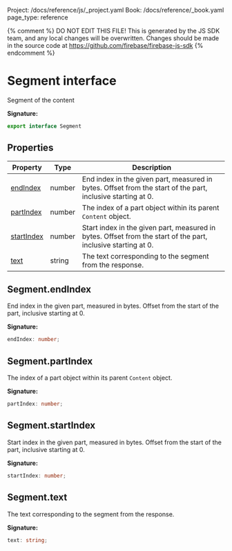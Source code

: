 Project: /docs/reference/js/_project.yaml
Book: /docs/reference/_book.yaml
page_type: reference

{% comment %}
DO NOT EDIT THIS FILE!
This is generated by the JS SDK team, and any local changes will be
overwritten. Changes should be made in the source code at
https://github.com/firebase/firebase-js-sdk
{% endcomment %}

# Segment interface
Segment of the content

<b>Signature:</b>

```typescript
export interface Segment 
```

## Properties

|  Property | Type | Description |
|  --- | --- | --- |
|  [endIndex](./ai.segment.md#segmentendindex) | number | End index in the given part, measured in bytes. Offset from the start of the part, inclusive starting at 0. |
|  [partIndex](./ai.segment.md#segmentpartindex) | number | The index of a part object within its parent <code>Content</code> object. |
|  [startIndex](./ai.segment.md#segmentstartindex) | number | Start index in the given part, measured in bytes. Offset from the start of the part, inclusive starting at 0. |
|  [text](./ai.segment.md#segmenttext) | string | The text corresponding to the segment from the response. |

## Segment.endIndex

End index in the given part, measured in bytes. Offset from the start of the part, inclusive starting at 0.

<b>Signature:</b>

```typescript
endIndex: number;
```

## Segment.partIndex

The index of a part object within its parent `Content` object.

<b>Signature:</b>

```typescript
partIndex: number;
```

## Segment.startIndex

Start index in the given part, measured in bytes. Offset from the start of the part, inclusive starting at 0.

<b>Signature:</b>

```typescript
startIndex: number;
```

## Segment.text

The text corresponding to the segment from the response.

<b>Signature:</b>

```typescript
text: string;
```
